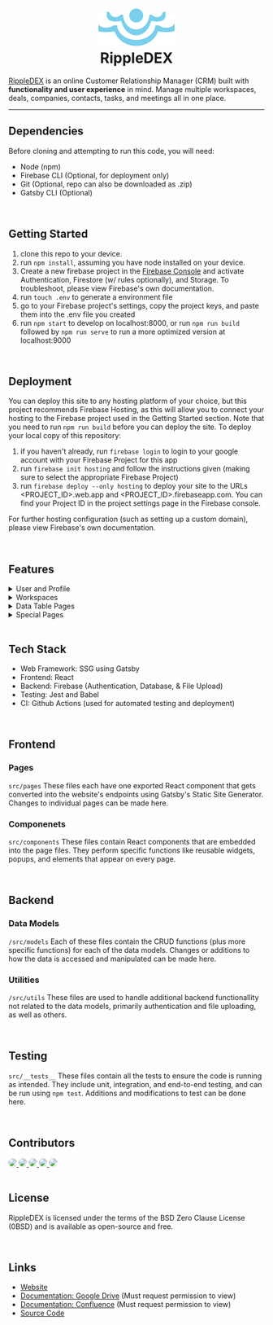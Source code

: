 <h1 align="center">
  <img src="src/images/RippleDex1.png" width="150px"/><br/>
  RippleDEX
</h1>

[RippleDEX](https://ripple-dex.web.app/) is an online Customer Relationship Manager (CRM) built with **functionality and user experience** in mind. Manage multiple workspaces, deals, companies, contacts, tasks, and meetings all in one place.

<hr/>

## Dependencies

Before cloning and attempting to run this code, you will need:

- Node (npm)
- Firebase CLI (Optional, for deployment only)
- Git (Optional, repo can also be downloaded as .zip)
- Gatsby CLI (Optional)

<br/>

## Getting Started

1. clone this repo to your device.
2. run `npm install`, assuming you have node installed on your device.
3. Create a new firebase project in the [Firebase Console](https://console.firebase.google.com/) and activate Authentication, Firestore (w/ rules optionally), and Storage. To troubleshoot, please view Firebase's own documentation.
4. run `touch .env` to generate a environment file
5. go to your Firebase project's settings, copy the project keys, and paste them into the .env file you created
6. run `npm start` to develop on localhost:8000, or run `npm run build` followed by `npm run serve` to run a more optimized version at localhost:9000

<br/>

## Deployment

You can deploy this site to any hosting platform of your choice, but this project recommends Firebase Hosting, as this will allow you to connect your hosting to the Firebase project used in the Getting Started section. Note that you need to run `npm run build` before you can deploy the site. To deploy your local copy of this repository:

1. if you haven't already, run `firebase login` to login to your google account with your Firebase Project for this app
2. run `firebase init hosting` and follow the instructions given (making sure to select the appropriate Firebase Project)
3. run `firebase deploy --only hosting` to deploy your site to the URLs <PROJECT_ID>.web.app and <PROJECT_ID>.firebaseapp.com. You can find your Project ID in the project settings page in the Firebase console.

For further hosting configuration (such as setting up a custom domain), please view Firebase's own documentation.

<br/>

## Features

<details>
  <summary>User and Profile</summary>
  
  * Sign up using either email & password or Google sign-in
  * Email verification
  * Password resetting (both logged and not logged in)
  * Account Session Protection: logged out on tab close
  * Choose and customize name, number, position (per workspace), profile picture, and online visibility (invisble or visible)
</details>
<details>
  <summary>Workspaces</summary>
  
  * Supports multiple workspaces per account
  * Create new workspaces and invite others by email
  * Accept or decline workspace invitations, or leave already joined workspaces
  * Admin can customize workspace name, description, and profile picture
</details>
<details>
  <summary>Data Table Pages</summary>
  
  * Deals Page: Organize your deals & sales, and track your progress from the different stages from lead all the way to closed
  * Companies Page: Manage the companies you work with and potential new leads
  * Contacts Page: Add contacts for your companies and identify customers to manage
  * Interactions Page: Schedule and manage meetings with your contacts to persue leads and close deals
</details>
<details>
  <summary>Special Pages</summary>
  
  * Welcome Page: Helps you get started with getting your emailed verified, creating your first workspace, or joining an existing workspace
  * Dashboard Page: Quick home page per workspace that shows your daily meetings and statistics regarding your deals
  * Calendar Page: View your interactions in calendar format to help plan and schedule your meetings relative to others
  * Tasks Page: Create a kanban board to organize the tasks you have to do for each deal. Create kanban lanes and assign tasks to specific deals and workspace members
</details>

<br/>

## Tech Stack

- Web Framework: SSG using Gatsby
- Frontend: React
- Backend: Firebase (Authentication, Database, & File Upload)
- Testing: Jest and Babel
- CI: Github Actions (used for automated testing and deployment)

<br/>

## Frontend

### Pages

`src/pages`
These files each have one exported React component that gets converted into the website's endpoints using Gatsby's Static Site Generator. Changes to individual pages can be made here.

### Componenets

`src/components` These files contain React components that are embedded into the page files. They perform specific functions like reusable widgets, popups, and elements that appear on every page.

<br/>

## Backend

### Data Models

`/src/models` Each of these files contain the CRUD functions (plus more specific functions) for each of the data models. Changes or additions to how the data is accessed and manipulated can be made here.

### Utilities

`/src/utils` These files are used to handle additional backend functionallity not related to the data models, primarily authentication and file uploading, as well as others.

<br/>

## Testing

`src/__tests__` These files contain all the tests to ensure the code is running as intended. They include unit, integration, and end-to-end testing, and can be run using `npm test`. Additions and modifications to test can be done here.

<br/>

## Contributors

<a href="https://github.com/irgiob">
<img style="border-radius: 50%" src="https://avatars.githubusercontent.com/u/53930437?v=4?s=100" width="50px"/>
</a>
<a href="https://github.com/fionajoyceline">
<img style="border-radius: 50%" src="https://avatars.githubusercontent.com/u/86419049?v=4?s=100" width="50px"/>
</a>
<a href="https://github.com/Wvww-git">
<img style="border-radius: 50%" src="https://avatars.githubusercontent.com/u/80228649?v=4?s=100" width="50px"/>
</a>
<a href="https://github.com/wilbertcargeson">
<img style="border-radius: 50%" src="https://avatars.githubusercontent.com/u/58966149?v=4?s=100" width="50px"/>
</a>
<a href="https://github.com/StephR1128">
<img style="border-radius: 50%" src="https://avatars.githubusercontent.com/u/54741960?v=4?s=100" width="50px"/>
</a>
<br/>

<br/>

## License

RippleDEX is licensed under the terms of the BSD Zero Clause License (0BSD) and is available as open-source and free.

<br/>

## Links

- [Website](https://ripple-dex.web.app/)
- [Documentation: Google Drive](https://drive.google.com/drive/u/2/folders/10l7JbdpvygHe7UQ4WtmQfIlt-nyAagsy) (Must request permission to view)
- [Documentation: Confluence](https://rippledex.atlassian.net/wiki/spaces/WAD/overview) (Must request permission to view)
- [Source Code](https://github.com/irgiob/RippleDEX)
